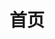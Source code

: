 ---
layout: home
title: 首页
head:
  - - meta
    - name: description
      content: 一款免费的零代码Web3D开发工具
  - - meta
    - name: keywords
      content: 拼图编程 可视化编程 图形编程 中文编程 web3d webgl blender 3dsMax maya
hero:
  name: Block3D
  text: 一款免费的零代码Web3D开发工具
  tagline: 人人都能开发可交互3D网页
  image:
    src: /media/example.png
    alt: Block3D
  actions:
    - theme: brand
      text: 快速上手
      link: ./block3d/start/start
    - theme: alt
      text: 立即下载
      link: ./download
features:
  - title: 中文可视化编程
    details: 基于谷歌开源可视化编程项目Blockly实现的拼图编辑器，全中文界面，让没有编程经验的用户实现零代码编程
  - title: 本地化开发
    details: 无需注册、登陆，资产和代码保存在本地，可离线使用；开箱即用，工具集成，无需搭建环境，快速开发
  - title: 内置UI编辑器
    details: 底层基于微软开源游戏引擎BabylonJS，集成其UI编辑器，无需额外学习HTML/CSS零代码创建用户界面
  - title: 主流三维软件支持
    details: 可直接导入.babylon, .gltf/.glb, .stl, .obj格式的3D资产，支持主流三维软件，包括Blender, 3dsMax, Maya...
  - title: 面向对象
    details: 专为具备三维软件使用经验的3D设计师开发，也适合游戏开发者、编程爱好者、产品经理、教育工作者、学生...
  - title: 适用项目
    details: 适合开发产品展示、线上展厅、网页游戏、电子课件、VR/AR、数据可视化、产品原型等等
footer: 版权所有 © 2022-至今 宅家呗
---